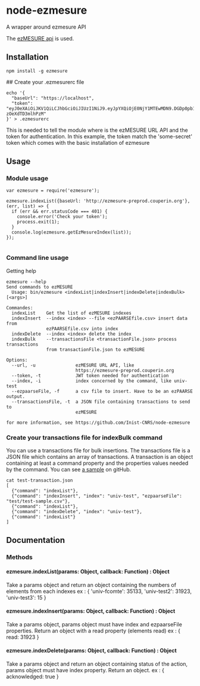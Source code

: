 # node-ezmesure

A wrapper around ezmesure API

The [ezMESURE api](https://github.com/Inist-CNRS/node-ezmesure.git) is used.

## Installation
```shell
npm install -g ezmesure
```

## Create your .ezmesurerc file
```shell
echo '{
  "baseUrl": "https://localhost",
  "token": "eyJ0eXAiOiJKV1QiLCJhbGciOiJIUzI1NiJ9.eyJpYXQiOjE0NjY1MTEwMDN9.DGDp0pb1DlydJDubf4HCbYzntFsl-zOeXdTD3mlhPzM"
}' > .ezmesurerc
```
This is needed to tell the module where is the ezMESURE URL API and the token for authentication.
In this example, the token match the 'some-secret' token which comes with the basic installation of ezmesure

## Usage

### Module usage

```shell
var ezmesure = require('ezmesure');

ezmesure.indexList({baseUrl: 'http://ezmesure-preprod.couperin.org'}, (err, list) => {
  if (err && err.statusCode === 401) {
    console.error('Check your token');
    process.exit(1);
  }
  console.log(ezmesure.getEzMesureIndex(list));
});


```

### Command line usage
Getting help
```shell
ezmesure --help
Send commands to ezMESURE
  Usage: bin/ezmesure <indexList|indexInsert|indexDelete|indexBulk> [<args>]

Commandes:
  indexList    Get the list of ezMESURE indexes
  indexInsert  --index <index> --file <ezPAARSEfile.csv> insert data from
               ezPAARSEfile.csv into index
  indexDelete  --index <index> delete the index
  indexBulk    --transactionsFile <transactionFile.json> process transactions
               from transactionFile.json to ezMESURE

Options:
  --url, -u               ezMESURE URL API, like
                          https://ezmesure-preprod.couperin.org
  --token, -t             JWT token needed for authentication
  --index, -i             index concerned by the command, like univ-test
  --ezpaarseFile, -f      a csv file to insert. Have to be an ezPAARSE output.
  --transactionsFile, -t  a JSON file containing transactions to send to
                          ezMESURE

for more information, see https://github.com/Inist-CNRS/node-ezmesure

```
### Create your transactions file for indexBulk command

You can use a transactions file for bulk insertions. The transactions file is a JSON file which contains an array of transactions. A transaction is an object containing at least a command property and the properties values needed by the command. You can see [a sample](https://raw.githubusercontent.com/Inist-CNRS/node-ezmesure/master/test/test-transactions.json) on gitHub.
```
cat test-transaction.json
[
  {"command": "indexList"},
  {"command": "indexInsert", "index": "univ-test", "ezpaarseFile": "test/test-sample.csv"},
  {"command": "indexList"},
  {"command": "indexDelete", "index": "univ-test"},
  {"command": "indexList"}
]
```

## Documentation

### Methods

####  ezmesure.indexList(params: Object, callback: Function) : Object
Take a params object and return an object containing the numbers of elements from each indexes 
ex : { 'univ-fcomte': 35133, 'univ-test2': 31923, 'univ-test3': 15 }

####  ezmesure.indexInsert(params: Object, callback: Function) : Object
Take a params object, params object must have index and ezpaarseFile properties. Return an object with a read property (elements read)
ex : { read: 31923 }

####  ezmesure.indexDelete(params: Object, callback: Function) : Object
Take a params object and return an object containing status of the action, params object must have index property. Return an object.
ex : { acknowledged: true }










